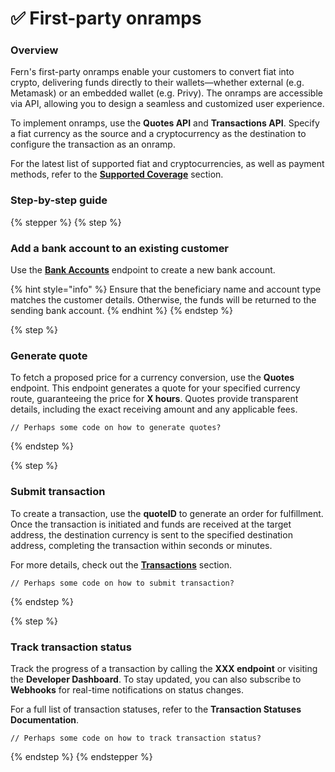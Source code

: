 # ✅ First-party onramps

### Overview

Fern's first-party onramps enable your customers to convert fiat into crypto, delivering funds directly to their wallets—whether external (e.g. Metamask) or an embedded wallet (e.g. Privy). The onramps are accessible via API, allowing you to design a seamless and customized user experience.

To implement onramps, use the **Quotes API** and **Transactions API**. Specify a fiat currency as the source and a cryptocurrency as the destination to configure the transaction as an onramp.

For the latest list of supported fiat and cryptocurrencies, as well as payment methods, refer to the [**Supported Coverage**](../overview/supported-regions-and-currencies.md) section.

### Step-by-step guide

{% stepper %}
{% step %}
### Add a bank account to an existing customer

Use the [**Bank Accounts**](../group-1/bank-accounts.md) endpoint to create a new bank account.&#x20;

{% hint style="info" %}
Ensure that the beneficiary name and account type matches the customer details. Otherwise, the funds will be returned to the sending bank account.&#x20;
{% endhint %}
{% endstep %}

{% step %}
### Generate quote

To fetch a proposed price for a currency conversion, use the **Quotes** endpoint. This endpoint generates a quote for your specified currency route, guaranteeing the price for **X hours**. Quotes provide transparent details, including the exact receiving amount and any applicable fees.

```
// Perhaps some code on how to generate quotes?
```
{% endstep %}

{% step %}
### Submit transaction

To create a transaction, use the **quoteID** to generate an order for fulfillment. Once the transaction is initiated and funds are received at the target address, the destination currency is sent to the specified destination address, completing the transaction within seconds or minutes.

For more details, check out the [**Transactions**](../api-reference/transactions/) section.

```
// Perhaps some code on how to submit transaction?
```
{% endstep %}

{% step %}
### Track transaction status

Track the progress of a transaction by calling the **XXX endpoint** or visiting the **Developer Dashboard**. To stay updated, you can also subscribe to **Webhooks** for real-time notifications on status changes.

For a full list of transaction statuses, refer to the **Transaction Statuses Documentation**.

```
// Perhaps some code on how to track transaction status?
```
{% endstep %}
{% endstepper %}

